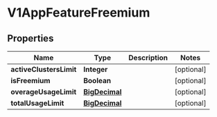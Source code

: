 # V1AppFeatureFreemium

## Properties
Name | Type | Description | Notes
------------ | ------------- | ------------- | -------------
**activeClustersLimit** | **Integer** |  |  [optional]
**isFreemium** | **Boolean** |  |  [optional]
**overageUsageLimit** | [**BigDecimal**](BigDecimal.md) |  |  [optional]
**totalUsageLimit** | [**BigDecimal**](BigDecimal.md) |  |  [optional]

